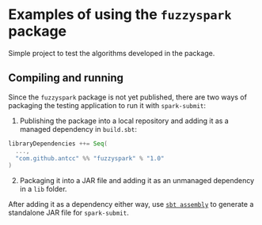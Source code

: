 # Examples of using the `fuzzyspark` package

Simple project to test the algorithms developed in the package.

## Compiling and running

Since the `fuzzyspark` package is not yet published, there are two ways of packaging the testing application to run it with `spark-submit`:

1. Publishing the package into a local repository and adding it as a managed dependency in `build.sbt`:

```scala
libraryDependencies ++= Seq(
  ...,
  "com.github.antcc" %% "fuzzyspark" % "1.0"
)
```

2. Packaging it into a JAR file and adding it as an unmanaged dependency in a `lib` folder.

After adding it as a dependency either way, use [`sbt assembly`](https://github.com/sbt/sbt-assembly/) to generate a standalone JAR file for `spark-submit`.
